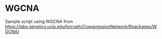 # WGCNA
Sample script using WGCNA from https://labs.genetics.ucla.edu/horvath/CoexpressionNetwork/Rpackages/WGCNA/
